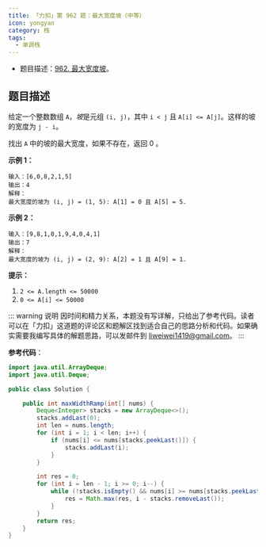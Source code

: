 ```yaml
---
title: 「力扣」第 962 题：最大宽度坡（中等）
icon: yongyan
category: 栈
tags:
  - 单调栈
---
```


+ 题目描述：[962. 最大宽度坡](https://leetcode-cn.com/problems/maximum-width-ramp/)。

## 题目描述

给定一个整数数组 `A`，*坡*是元组 `(i, j)`，其中 `i < j` 且 `A[i] <= A[j]`。这样的坡的宽度为 `j - i`。

找出 `A` 中的坡的最大宽度，如果不存在，返回 0 。

**示例 1：**

```
输入：[6,0,8,2,1,5]
输出：4
解释：
最大宽度的坡为 (i, j) = (1, 5): A[1] = 0 且 A[5] = 5.
```

**示例 2：**

```
输入：[9,8,1,0,1,9,4,0,4,1]
输出：7
解释：
最大宽度的坡为 (i, j) = (2, 9): A[2] = 1 且 A[9] = 1.
```

**提示：**

1. `2 <= A.length <= 50000`
2. `0 <= A[i] <= 50000`


::: warning 说明
因时间和精力关系，本题没有写详解，只给出了参考代码。读者可以在「力扣」这道题的评论区和题解区找到适合自己的思路分析和代码。如果确实需要我编写具体的解题思路，可以发邮件到 liweiwei1419@gmail.com。
:::


**参考代码**：

```java
import java.util.ArrayDeque;
import java.util.Deque;

public class Solution {

    public int maxWidthRamp(int[] nums) {
        Deque<Integer> stacks = new ArrayDeque<>();
        stacks.addLast(0);
        int len = nums.length;
        for (int i = 1; i < len; i++) {
            if (nums[i] <= nums[stacks.peekLast()]) {
                stacks.addLast(i);
            }
        }

        int res = 0;
        for (int i = len - 1; i >= 0; i--) {
            while (!stacks.isEmpty() && nums[i] >= nums[stacks.peekLast()]) {
                res = Math.max(res, i - stacks.removeLast());
            }
        }
        return res;
    }
}
```